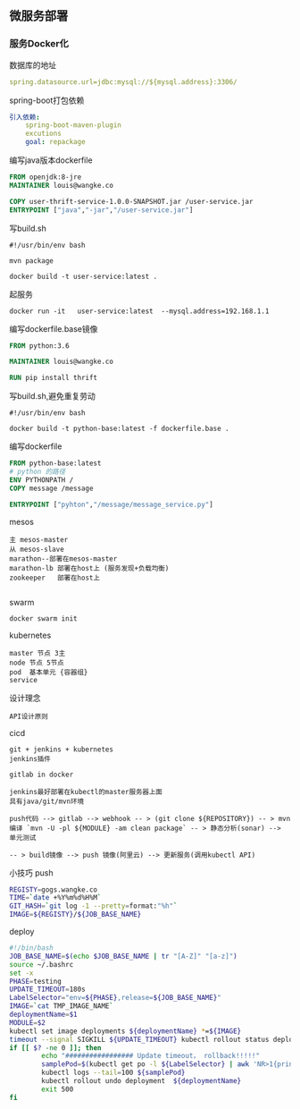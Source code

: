 ## 微服务部署 ##

### 服务Docker化 ### 
数据库的地址

```yaml
spring.datasource.url=jdbc:mysql://${mysql.address}:3306/
```

spring-boot打包依赖

```yaml
引入依赖:
    spring-boot-maven-plugin
    excutions
    goal: repackage
```

编写java版本dockerfile

```dockerfile
FROM openjdk:8-jre
MAINTAINER louis@wangke.co

COPY user-thrift-service-1.0.0-SNAPSHOT.jar /user-service.jar
ENTRYPOINT ["java","-jar","/user-service.jar"]
```

写build.sh

```shell
#!/usr/bin/env bash

mvn package

docker build -t user-service:latest .
```

起服务

```shell
docker run -it   user-service:latest  --mysql.address=192.168.1.1
```

编写dockerfile.base镜像

```dockerfile
FROM python:3.6

MAINTAINER louis@wangke.co

RUN pip install thrift

```

写build.sh,避免重复劳动

```shell
#!/usr/bin/env bash

docker build -t python-base:latest -f dockerfile.base .
```

编写dockerfile

```dockerfile
FROM python-base:latest
# python 的路径
ENV PYTHONPATH /
COPY message /message

ENTRYPOINT ["pyhton","/message/message_service.py"]

```


mesos

```cgo
主 mesos-master
从 mesos-slave
marathon--部署在mesos-master
marathon-lb 部署在host上 (服务发现+负载均衡)
zookeeper   部署在host上     
 
```

swarm 

```cgo
docker swarm init

```

kubernetes

```cgo
master 节点 3主
node 节点 5节点
pod  基本单元 {容器组}
service 

```

设计理念

```cgo
API设计原则

```

cicd

```cgo
git + jenkins + kubernetes
jenkins插件

gitlab in docker

jenkins最好部署在kubectl的master服务器上面
具有java/git/mvn环境

push代码 --> gitlab --> webhook -- > (git clone ${REPOSITORY}) -- > mvn 编译 `mvn -U -pl ${MODULE} -am clean package` -- > 静态分析(sonar) --> 单元测试

-- > build镜像 --> push 镜像(阿里云) --> 更新服务(调用kubectl API)

```

小技巧
push

```bash
REGISTY=gogs.wangke.co
TIME=`date +%Y%m%d%H%M`
GIT_HASH=`git log -1 --pretty=format:"%h"`
IMAGE=${REGISTY}/${JOB_BASE_NAME}

```

deploy

```bash
#!/bin/bash
JOB_BASE_NAME=$(echo $JOB_BASE_NAME | tr "[A-Z]" "[a-z]")
source ~/.bashrc
set -x
PHASE=testing
UPDATE_TIMEOUT=180s
LabelSelector="env=${PHASE},release=${JOB_BASE_NAME}"
IMAGE=`cat TMP_IMAGE_NAME`
deploymentName=$1
MODULE=$2
kubectl set image deployments ${deploymentName} *=${IMAGE} 
timeout --signal SIGKILL ${UPDATE_TIMEOUT} kubectl rollout status deployment ${deploymentName}
if [[ $? -ne 0 ]]; then 
    	echo "################# Update timeout， rollback!!!!!"
        samplePod=$(kubectl get po -l ${LabelSelector} | awk 'NR>1{print $1;exit}')
        kubectl logs --tail=100 ${samplePod}
        kubectl rollout undo deployment  ${deploymentName}
        exit 500
fi
```